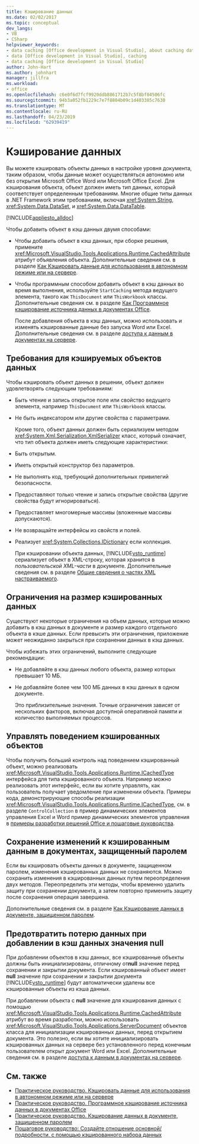 ```yaml
---
title: Кэширование данных
ms.date: 02/02/2017
ms.topic: conceptual
dev_langs:
- VB
- CSharp
helpviewer_keywords:
- data caching [Office development in Visual Studio], about caching data
- data [Office development in Visual Studio], caching
- data caching [Office development in Visual Studio]
author: John-Hart
ms.author: johnhart
manager: jillfra
ms.workload:
- office
ms.openlocfilehash: c6e0f6d7fcf9920ddb8861712b7c5f8bf04506fc
ms.sourcegitcommit: 94b3a052fb1229c7e7f8804b09c1d403385c7630
ms.translationtype: MT
ms.contentlocale: ru-RU
ms.lasthandoff: 04/23/2019
ms.locfileid: "62939419"
---
```

# <a name="cache-data"></a>Кэширование данных
  Вы можете кэшировать объекты данных в настройке уровня документа, таким образом, чтобы данные может осуществляться автономно или без открытия Microsoft Office Word или Microsoft Office Excel. Для кэширования объекта, объект должен иметь тип данных, который соответствует определенным требованиям. Многие общие типы данных в .NET Framework этим требованиям, включая <xref:System.String>, <xref:System.Data.DataSet>, и <xref:System.Data.DataTable>.

 [!INCLUDE[appliesto_alldoc](../vsto/includes/appliesto-alldoc-md.md)]

 Чтобы добавить объект в кэш данных двумя способами:

- Чтобы добавить объект в кэш данных, при сборке решения, примените <xref:Microsoft.VisualStudio.Tools.Applications.Runtime.CachedAttribute> атрибут объявления объекта. Дополнительные сведения см. в разделе [Как Кэшировать данные для использования в автономном режиме или на сервере](../vsto/how-to-cache-data-for-use-offline-or-on-a-server.md).

- Чтобы программным способом добавить объект в кэш данных во время выполнения, используйте `StartCaching` метода ведущего элемента, такого как `ThisDocument` или `ThisWorkbook` классы. Дополнительные сведения см. в разделе [Как Программное кэширование источника данных в документах Office](../vsto/how-to-programmatically-cache-a-data-source-in-an-office-document.md).

  После добавления объекта в кэш данных, можно использовать и изменять кэшированные данные без запуска Word или Excel. Дополнительные сведения см. в разделе [доступа к данным в документах на сервере](../vsto/accessing-data-in-documents-on-the-server.md).

## <a name="requirements-for-data-objects-to-be-cached"></a>Требования для кэшируемых объектов данных
 Чтобы кэшировать объект данных в решении, объект должен удовлетворять следующим требованиям:

- Быть чтение и запись открытое поле или свойство ведущего элемента, например `ThisDocument` или `ThisWorkbook` классы.

- Не быть индексатором или другие свойства с параметрами.

  Кроме того, объект данных должен быть сериализуем методом <xref:System.Xml.Serialization.XmlSerializer> класс, который означает, что тип объекта должен иметь следующие характеристики:

- Быть открытым.

- Иметь открытый конструктор без параметров.

- Не выполнять код, требующий дополнительных привилегий безопасности.

- Предоставляют только чтение и запись открытые свойства (другие свойства будут игнорироваться).

- Предоставляет многомерные массивы (вложенные массивы допускаются).

- Не возвращайте интерфейсы из свойств и полей.

- Реализует <xref:System.Collections.IDictionary> если коллекция.

  При кэшировании объекта данных, [!INCLUDE[vsto_runtime](../vsto/includes/vsto-runtime-md.md)] сериализует объект в XML-строку, которая хранится в *пользовательской XML-части* в документе. Дополнительные сведения см. в разделе [Общие сведения о частях XML настраиваемого](../vsto/custom-xml-parts-overview.md).

## <a name="cached-data-size-limits"></a>Ограничения на размер кэшированных данных
 Существуют некоторые ограничения на объем данных, которые можно добавить в кэш данных в документе и размер каждого отдельного объекта в кэше данных. Если превысить эти ограничения, приложение может неожиданно закрыться при сохранении данных в кэш данных.

 Чтобы избежать этих ограничений, выполните следующие рекомендации:

- Не добавляйте в кэш данных любого объекта, размер которых превышает 10 МБ.

- Не добавляйте более чем 100 МБ данных в кэш данных в одном документе.

  Это приблизительные значения. Точные ограничения зависят от нескольких факторов, включая доступной оперативной памяти и количество выполняемых процессов.

## <a name="control-the-behavior-of-cached-objects"></a>Управлять поведением кэшированных объектов
 Чтобы получить больший контроль над поведением кэшированный объект, можно реализовать <xref:Microsoft.VisualStudio.Tools.Applications.Runtime.ICachedType> интерфейса для типа кэшированного объекта. Например можно реализовать этот интерфейс, если вы хотите управлять, как пользователь получает уведомление при изменении объекта. Примеры кода, демонстрирующие способы реализации <xref:Microsoft.VisualStudio.Tools.Applications.Runtime.ICachedType>, см. в разделе `ControlCollection` в пример динамических элементов управления Excel и Word пример динамических элементов управления в [примеры разработки решений Office и пошаговые руководства](../vsto/office-development-samples-and-walkthroughs.md).

## <a name="persist-changes-to-cached-data-in-password-protected-documents"></a>Сохранение изменений к кэшированным данным в документах, защищенный паролем
 Если вы кэшировать объекты данных в документе, защищенном паролем, изменения кэшированных данных не сохраняются. Можно сохранить изменения в кэшированных данных путем переопределения двух методов. Переопределить эти методы, чтобы временно удалить защиту при сохранении документа, а затем повторно применить защиту после сохранения операция завершена.

 Дополнительные сведения см. в разделе [Как Кэширование данных в документе, защищенном паролем](../vsto/how-to-cache-data-in-a-password-protected-document.md).

## <a name="prevent-data-loss-when-adding-null-values-to-the-data-cache"></a>Предотвратить потерю данных при добавлении в кэш данных значения null
 При добавлении объектов в кэш данных, все кэшированные объекты должны быть инициализированы, отличному от**null** значение перед сохранении и закрытии документа. Если кэшированный объект имеет **null** значение при сохранении и закрытии документа [!INCLUDE[vsto_runtime](../vsto/includes/vsto-runtime-md.md)] будут автоматически удалены все кэшированные объекты из кэша данных.

 При добавлении объекта с **null** значение для кэширования данных с помощью <xref:Microsoft.VisualStudio.Tools.Applications.Runtime.CachedAttribute> атрибут во время разработки, можно использовать <xref:Microsoft.VisualStudio.Tools.Applications.ServerDocument> объектов класса для инициализации кэшированных данных, перед открытием документа. Это полезно, если вы хотите инициализировать кэшированных данных на сервере без установленного перед конечным пользователем открыт документ Word или Excel. Дополнительные сведения см. в разделе [доступа к данным в документах на сервере](../vsto/accessing-data-in-documents-on-the-server.md).

## <a name="see-also"></a>См. также
- [Практическое руководство. Кэшировать данные для использования в автономном режиме или на сервере](../vsto/how-to-cache-data-for-use-offline-or-on-a-server.md)
- [Практическое руководство. Программное кэширование источника данных в документах Office](../vsto/how-to-programmatically-cache-a-data-source-in-an-office-document.md)
- [Практическое руководство. Кэширование данных в документе, защищенном паролем](../vsto/how-to-cache-data-in-a-password-protected-document.md)
- [Пошаговое руководство: Создайте отношение основной/подробности, с помощью кэшированного набора данных](../vsto/walkthrough-creating-a-master-detail-relation-using-a-cached-dataset.md)
